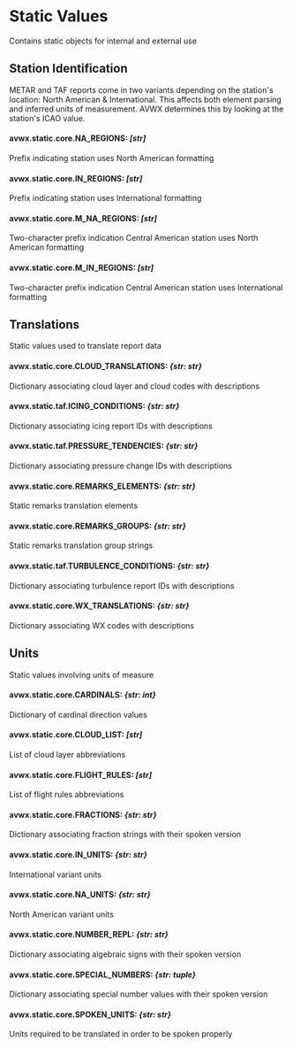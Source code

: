 # Static Values

Contains static objects for internal and external use

## Station Identification

METAR and TAF reports come in two variants depending on the station's location: North American & International. This affects both element parsing and inferred units of measurement. AVWX determines this by looking at the station's ICAO value.

#### avwx.static.core.**NA_REGIONS**: *[str]*

Prefix indicating station uses North American formatting

#### avwx.static.core.**IN_REGIONS**: *[str]*

Prefix indicating station uses International formatting

#### avwx.static.core.**M_NA_REGIONS**: *[str]*

Two-character prefix indication Central American station uses North American formatting

#### avwx.static.core.**M_IN_REGIONS**: *[str]*

Two-character prefix indication Central American station uses International formatting

## Translations

Static values used to translate report data

#### avwx.static.core.**CLOUD_TRANSLATIONS**: *{str: str}*

Dictionary associating cloud layer and cloud codes with descriptions

#### avwx.static.taf.**ICING_CONDITIONS**: *{str: str}*

Dictionary associating icing report IDs with descriptions

#### avwx.static.taf.**PRESSURE_TENDENCIES**: *{str: str}*

Dictionary associating pressure change IDs with descriptions

#### avwx.static.core.**REMARKS_ELEMENTS**: *{str: str}*

Static remarks translation elements

#### avwx.static.core.**REMARKS_GROUPS**: *{str: str}*

Static remarks translation group strings

#### avwx.static.taf.**TURBULENCE_CONDITIONS**: *{str: str}*

Dictionary associating turbulence report IDs with descriptions

#### avwx.static.core.**WX_TRANSLATIONS**: *{str: str}*

Dictionary associating WX codes with descriptions

## Units

Static values involving units of measure

#### avwx.static.core.**CARDINALS**: *{str: int}*

Dictionary of cardinal direction values

#### avwx.static.core.**CLOUD_LIST**: *[str]*

List of cloud layer abbreviations

#### avwx.static.core.**FLIGHT_RULES**: *[str]*

List of flight rules abbreviations

#### avwx.static.core.**FRACTIONS**: *{str: str}*

Dictionary associating fraction strings with their spoken version

#### avwx.static.core.**IN_UNITS**: *{str: str}*

International variant units

#### avwx.static.core.**NA_UNITS**: *{str: str}*

North American variant units

#### avwx.static.core.**NUMBER_REPL**: *{str: str}*

Dictionary associating algebraic signs with their spoken version

#### avwx.static.core.**SPECIAL_NUMBERS**: *{str: tuple}*

Dictionary associating special number values with their spoken version

#### avwx.static.core.**SPOKEN_UNITS**: *{str: str}*

Units required to be translated in order to be spoken properly
